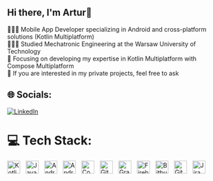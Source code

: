## Hi there, I'm Artur👋

👨🏼‍💻 Mobile App Developer specializing in Android and cross-platform solutions (Kotlin Multiplatform)<br>👨🏻‍🎓 Studied Mechatronic Engineering at the Warsaw University of Technology<br>💭 Focusing on developing my expertise in Kotlin Multiplatform with Compose Multiplatform<br>💬 If you are interested in my private projects, feel free to ask<br>


## 🌐 Socials:
[![LinkedIn](https://img.shields.io/badge/LinkedIn-%230077B5.svg?logo=linkedin&logoColor=white)](https://linkedin.com/in/artur-wilczek) 

# 💻 Tech Stack:

<img align="left" alt="Kotlin" width="30px" style="padding-right:10px;" src="https://icon.icepanel.io/Technology/svg/Kotlin.svg" />
<img align="left" alt="Java" width="30px" style="padding-right:10px;" src="https://cdn.jsdelivr.net/gh/devicons/devicon/icons/java/java-original.svg"/>
<img align="left" alt="Android" width="30px" style="padding-right:10px;" src="https://icon.icepanel.io/Technology/svg/Android.svg" />
<img align="left" alt="Android Studio" width="30px" style="padding-right:10px;" src="https://icon.icepanel.io/Technology/svg/Android-Studio.svg" />
<img align="left" alt="Compose" width="30px" style="padding-right:10px;" src="https://user-images.githubusercontent.com/29678011/201169741-7f95aae5-4cf7-462c-8cbd-e4dc5b0b2346.svg" />
<img align="left" alt="Git" width="30px" style="padding-right:10px;" src="https://cdn.jsdelivr.net/gh/devicons/devicon/icons/git/git-original.svg" />
<img align="left" alt="Gradle" width="30px" style="padding-right:10px;" src="https://www.svgrepo.com/show/353831/gradle.svg" />
<img align="left" alt="Firebase" width="30px" style="padding-right:10px;" src="https://icon.icepanel.io/Technology/svg/Firebase.svg" />
<img align="left" alt="Bitbucket" width="30px" style="padding-right:10px;" src="https://icon.icepanel.io/Technology/svg/BitBucket.svg" />
<img align="left" alt="GitHub" width="30px" style="padding-right:10px;" src="https://encrypted-tbn0.gstatic.com/images?q=tbn:ANd9GcS7cmmOu4xUkNNZlk-qh4r47i9n6R1mLQD-3Q&s" />
<img align="left" alt="Jira" width="30px" style="padding-right:10px;" src="https://icon.icepanel.io/Technology/svg/Jira.svg" />

<!-- Proudly created with GPRM ( https://gprm.itsvg.in ) -->
<!-- Proudly created with GPRM ( https://gprm.itsvg.in ) -->
<!--
**artwil94/artwil94** is a ✨ _special_ ✨ repository because its `README.md` (this file) appears on your GitHub profile.
![Java](https://img.shields.io/badge/java-%23ED8B00.svg?style=for-the-badge&logo=openjdk&logoColor=white) ![Kotlin](https://img.shields.io/badge/kotlin-%237F52FF.svg?style=for-the-badge&logo=kotlin&logoColor=white)  ![Swift](https://img.shields.io/badge/swift-F54A2A?style=for-the-badge&logo=swift&logoColor=white)

Here are some ideas to get you started:

- 🔭 I’m currently working on ...
- 🌱 I’m currently learning ...
- 👯 I’m looking to collaborate on ...
- 🤔 I’m looking for help with ...
- 💬 Ask me about ...
- 📫 How to reach me: ...
- 😄 Pronouns: ...
- ⚡ Fun fact: ...
-->
